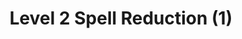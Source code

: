 ---
title: "Level 2 Spell Reduction (1)"
canonical: "skill/level-2-spell-reduction-1"
canonical_title: "Warlock Loresheet"
lists:
    - warlock-loresheet
tier: 2
min_type: "warlock-x/2"
osp_cost: 30
ladder: "spell-reduction"
---